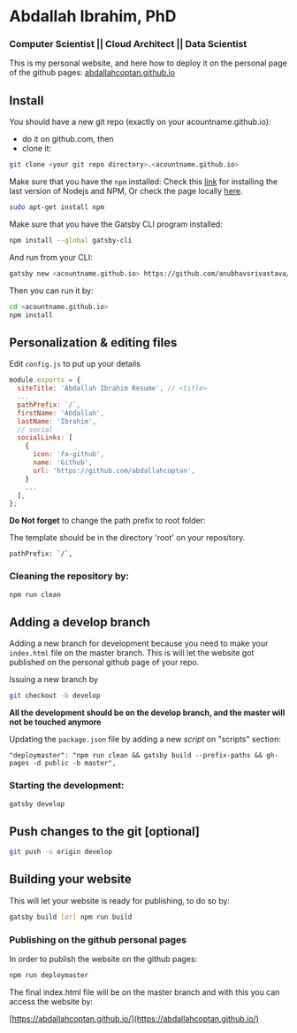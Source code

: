 # Abdallah Ibrahim, PhD
### Computer Scientist || Cloud Architect || Data Scientist

This is my personal website, and here how to deploy it on the personal page of the github pages: [abdallahcoptan.github.io](https://abdallahcoptan.github.io/)

## Install

You should have a new git repo (exactly on your acountname.github.io):
 - do it on github.com, then
 - clone it:
 ```sh
 git clone <your git repo directory>.<acountname.github.io>
```

Make sure that you have the `npm` installed:
Check this [link](https://www.devroom.io/2011/10/24/installing-node-js-and-npm-on-ubuntu-debian/) for installing the last version of Nodejs and NPM, Or check the page locally [here](https://github.com/AbdallahCoptan/abdallahcoptan.github.io/blob/develop/nomInstall.md).

```sh
sudo apt-get install npm
```

Make sure that you have the Gatsby CLI program installed:

```sh
npm install --global gatsby-cli
```
And run from your CLI:

```sh
gatsby new <acountname.github.io> https://github.com/anubhavsrivastava/gatsby-starter-resume
```

Then you can run it by:

```sh
cd <acountname.github.io>
npm install
```

## Personalization & editing files

Edit `config.js` to put up your details

```javascript
module.exports = {
  siteTitle: 'Abdallah Ibrahim Resume', // <title>
  ...
  pathPrefix: `/`,
  firstName: 'Abdallah',
  lastName: 'Ibrahim',
  // social
  socialLinks: [
    {
      icon: 'fa-github',
      name: 'Github',
      url: 'https://github.com/abdallahcoptan',
    }
    ...
  ],
};
```

**Do Not forget** to change the path prefix to root folder:

The template should be in the directory 'root' on your repository.

```
pathPrefix: `/`,
```

### Cleaning the repository by:

```sh
npm run clean
```




## Adding a develop branch

Adding a new branch for development because you need to make your `index.html` file on the master branch. 
This is will let the website got published on the personal github page of your repo.  

Issuing a new branch by

```sh
git checkout -b develop
```
**All the development should be on the develop branch, and the master will not be touched anymore**

Updating the `package.json` file by adding a new *script* on "scripts" section:

```
"deploymaster": "npm run clean && gatsby build --prefix-paths && gh-pages -d public -b master",
```


### Starting the development:

```sh
gatsby develop
```

## Push changes to the git [optional]

```sh
git push -u origin develop
```

## Building your website

This will let your website is ready for publishing, to do so by:

```sh
gatsby build [or] npm run build
```

### Publishing on the github personal pages

In order to publish the website on the github pages:

```sh
npm run deploymaster
```

The final index.html file will be on the master branch and with this you can access the website by:

[https://abdallahcoptan.github.io/](https://abdallahcoptan.github.io/)




